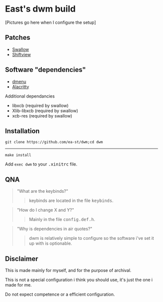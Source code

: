 East's dwm build
=================

[Pictures go here when I configure the setup]


Patches
-------
* [Swallow](https://dwm.suckless.org/patches/swallow/)
* [Shiftview](https://lists.suckless.org/dev/1104/7590.html)
 
Software "dependencies"
---------------------
* [dmenu](https://tools.suckless.org/dmenu/)
* [Alacritty](https://github.com/alacritty/alacritty)


Additional dependancies

* libxcb (required by swallow)
* Xlib-libxcb (required by swallow)
* xcb-res (required by swallow)

Installation
------------


    git clone https://github.com/ea-st/dwm;cd dwm

 ------------------------------------------------

    make install

Add ```exec dwm``` to your <kbd>.xinitrc</kbd> file.



QNA
---
>"What are the keybinds?"
>>keybinds are located in the file <kbd>keybinds</kbd>.

>"How do I change X and Y?"
>>Mainly in the file <kbd>config.def.h</kbd>.

>"Why is dependencies in air quotes?"
>>dwm is relatively simple to configure so the software i've set it up with is optionable.

Disclaimer
----------

This is made mainly for myself, and for the purpose of archival.

This is not a special configuration i think you should use, it's just the one i made for me.

Do not expect competence or a efficient configuration.
